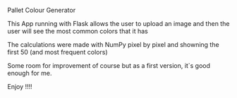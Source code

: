 Pallet Colour Generator

This App running with Flask allows the user to upload an image and then the user will see the most common colors that it has

The calculations were made with NumPy pixel by pixel and showning the first 50 (and most frequent colors)

Some room for improvement of course but as a first version, it`s good enough for me.

Enjoy !!!!
